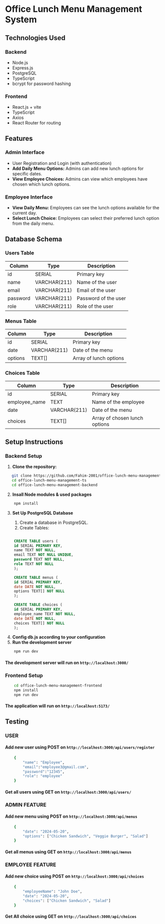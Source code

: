# Office Lunch Menu Management System

## Technologies Used

### Backend

- Node.js
- Express.js
- PostgreSQL
- TypeScript
- bcrypt for password hashing

### Frontend

- React.js + vite
- TypeScript
- Axios
- React Router for routing

## Features

### Admin Interface

- User Registration and Login (with authentication)
- **Add Daily Menu Options:** Admins can add new lunch options for specific dates.
- **View Employee Choices:** Admins can view which employees have chosen which lunch options.

### Employee Interface

- **View Daily Menu:** Employees can see the lunch options available for the current day.
- **Select Lunch Choice:** Employees can select their preferred lunch option from the daily menu.

## Database Schema

### Users Table

| Column   | Type         | Description          |
| -------- | ------------ | -------------------- |
| id       | SERIAL       | Primary key          |
| name     | VARCHAR(211) | Name of the user     |
| email    | VARCHAR(211) | Email of the user    |
| password | VARCHAR(211) | Password of the user |
| role     | VARCHAR(211) | Role of the user     |

### Menus Table

| Column  | Type         | Description            |
| ------- | ------------ | ---------------------- |
| id      | SERIAL       | Primary key            |
| date    | VARCHAR(211) | Date of the menu       |
| options | TEXT[]       | Array of lunch options |

### Choices Table

| Column        | Type         | Description                   |
| ------------- | ------------ | ----------------------------- |
| id            | SERIAL       | Primary key                   |
| employee_name | TEXT         | Name of the employee          |
| date          | VARCHAR(211) | Date of the menu              |
| choices       | TEXT[]       | Array of chosen lunch options |

## Setup Instructions

### Backend Setup

1. **Clone the repository:**

```bash
   git clone https://github.com/Fahim-2001/office-lunch-menu-management-ts
   cd office-lunch-menu-management-ts
   cd office-lunch-menu-management-backend
```

2. **Insall Node modules & used packages**

```bash
    npm install
```

3.  **Set Up PostgreSQL Database**

    1. Create a database in PostgreSQL.
    2. Create Tables:

```sql

    CREATE TABLE users (
    id SERIAL PRIMARY KEY,
    name TEXT NOT NULL,
    email TEXT NOT NULL UNIQUE,
    password TEXT NOT NULL,
    role TEXT NOT NULL
    );

    CREATE TABLE menus (
    id SERIAL PRIMARY KEY,
    date DATE NOT NULL,
    options TEXT[] NOT NULL
    );

    CREATE TABLE choices (
    id SERIAL PRIMARY KEY,
    employee_name TEXT NOT NULL,
    date DATE NOT NULL,
    choices TEXT[] NOT NULL
    );
```

4. **Config db.js according to your configuration**
5. **Run the development server**

```bash
    npm run dev
```

#### The development server will run on `http://localhost:3000/`

### Frontend Setup

```bash
    cd office-lunch-menu-management-frontend
    npm install
    npm run dev
```

#### The application will run on `http://localhost:5173/`

## Testing

### USER
#### Add new user using POST on `http://localhost:3000/api/users/register`

```bash
    {
        "name": "Employee",
        "email":"employee3@gmail.com",
        "password":"12345",
        "role": "employee"
    }
```

#### Get all users using GET on `http://localhost:3000/api/users/`

### ADMIN FEATURE
#### Add new menu using POST on `http://localhost:3000/api/menus`

```bash
    {
        "date": "2024-05-20",
        "options": ["Chicken Sandwich", "Veggie Burger", "Salad"]
    }
```

#### Get all menus using GET on `http://localhost:3000/api/menus`

### EMPLOYEE FEATURE
#### Add new choice using POST on `http://localhost:3000/api/choices`

```bash
    {
        "employeeName": "John Doe",
        "date": "2024-05-20",
        "choices": ["Chicken Sandwich", "Salad"]
    }
```

#### Get All choice using GET on `http://localhost:3000/api/choices`

```

```
